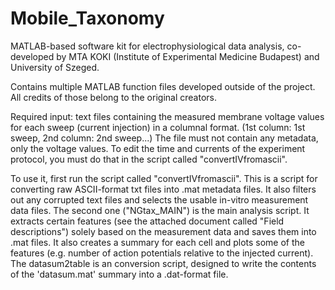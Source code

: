 # Mobile_Taxonomy
MATLAB-based software kit for electrophysiological data analysis, co-developed by MTA KOKI (Institute of Experimental Medicine Budapest) and University of Szeged.

Contains multiple MATLAB function files developed outside of the project. All credits of those belong to the original creators.

Required input: text files containing the measured membrane voltage values for each sweep (current injection) in a columnal format. (1st column: 1st sweep, 2nd column: 2nd sweep...) The file must not contain any metadata, only the voltage values. To edit the time  and currents of the experiment protocol, you must do that in the script called "convertIVfromascii".

To use it, first run the script called "convertIVfromascii". This is a script for converting raw ASCII-format txt files into .mat metadata files. It also filters out any corrupted text files and selects the usable in-vitro measurement data files.
The second one ("NGtax_MAIN") is the main analysis script. It extracts certain features (see the attached document called "Field descriptions") solely based on the measurement data and saves them into .mat files. It also creates a summary for each cell and plots some of the features (e.g. number of action potentials relative to the injected current). 
The datasum2table is an conversion script, designed to write the contents of the 'datasum.mat' summary into a .dat-format file.
